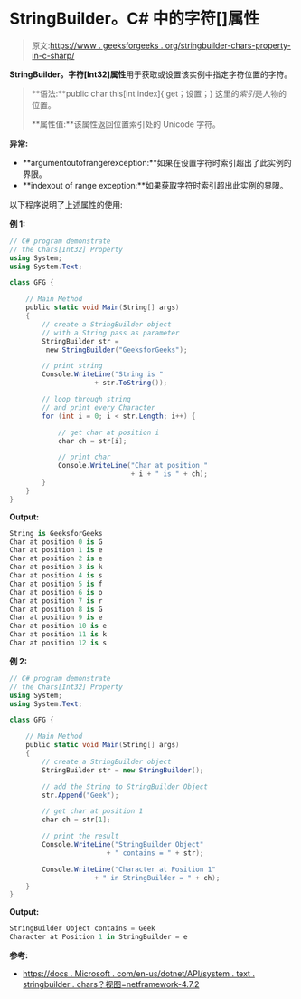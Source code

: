 # StringBuilder。C# 中的字符[]属性

> 原文:[https://www . geeksforgeeks . org/stringbuilder-chars-property-in-c-sharp/](https://www.geeksforgeeks.org/stringbuilder-chars-property-in-c-sharp/)

**StringBuilder。字符[Int32]属性**用于获取或设置该实例中指定字符位置的字符。

> **语法:**public char this[int index]{ get；设置；}
> 这里的*索引*是人物的位置。
> 
> **属性值:**该属性返回位置索引处的 Unicode 字符。

**异常:**

*   **argumentoutofrangerexception:**如果在设置字符时索引超出了此实例的界限。
*   **indexout of range exception:**如果获取字符时索引超出此实例的界限。

以下程序说明了上述属性的使用:

**例 1:**

```cs
// C# program demonstrate
// the Chars[Int32] Property
using System;
using System.Text;

class GFG {

    // Main Method
    public static void Main(String[] args)
    {
        // create a StringBuilder object
        // with a String pass as parameter
        StringBuilder str = 
         new StringBuilder("GeeksforGeeks");

        // print string
        Console.WriteLine("String is "
                     + str.ToString());

        // loop through string
        // and print every Character
        for (int i = 0; i < str.Length; i++) {

            // get char at position i
            char ch = str[i];

            // print char
            Console.WriteLine("Char at position "
                              + i + " is " + ch);
        }
    }
}
```

**Output:**

```cs
String is GeeksforGeeks
Char at position 0 is G
Char at position 1 is e
Char at position 2 is e
Char at position 3 is k
Char at position 4 is s
Char at position 5 is f
Char at position 6 is o
Char at position 7 is r
Char at position 8 is G
Char at position 9 is e
Char at position 10 is e
Char at position 11 is k
Char at position 12 is s

```

**例 2:**

```cs
// C# program demonstrate
// the Chars[Int32] Property
using System;
using System.Text;

class GFG {

    // Main Method
    public static void Main(String[] args)
    {
        // create a StringBuilder object
        StringBuilder str = new StringBuilder();

        // add the String to StringBuilder Object
        str.Append("Geek");

        // get char at position 1
        char ch = str[1];

        // print the result
        Console.WriteLine("StringBuilder Object"
                        + " contains = " + str);

        Console.WriteLine("Character at Position 1"
                     + " in StringBuilder = " + ch);
    }
}
```

**Output:**

```cs
StringBuilder Object contains = Geek
Character at Position 1 in StringBuilder = e

```

**参考:**

*   [https://docs . Microsoft . com/en-us/dotnet/API/system . text . stringbuilder . chars？视图=netframework-4.7.2](https://docs.microsoft.com/en-us/dotnet/api/system.text.stringbuilder.chars?view=netframework-4.7.2)